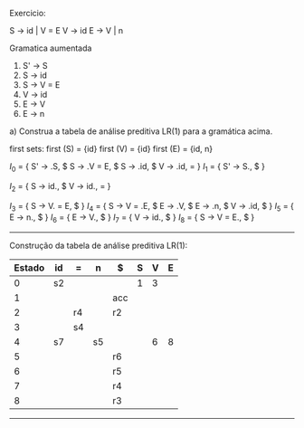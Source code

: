 Exercicio:

S -> id | V = E
V -> id 
E -> V | n

Gramatica aumentada

1. S' -> S 
2. S -> id
3. S -> V = E
4. V -> id
5. E -> V
6. E -> n

a) Construa a tabela de análise preditiva LR(1) para a gramática acima.

first sets:
first (S) = {id}
first (V) = {id}
first (E) = {id, n}

$I_0$ = {
    S' -> .S, \$
    S -> .V = E, \$ 
    S -> .id, \$
    V -> .id, =
}
$I_1$ = {
    S' -> S., \$
}

$I_2$ = {
    S -> id., \$
    V -> id., =
}

$I_3$ = {
    S -> V. = E, \$
}
$I_4$ = {
    S -> V = .E, \$
    E -> .V, \$
    E -> .n, \$
    V -> .id, \$
}
$I_5$ = {
    E -> n., \$
}
$I_6$ = {
    E -> V., \$
}
$I_7$ = {
    V -> id., \$
}
$I_8$ = {
    S -> V = E., \$
}


--- 
Construção da tabela de análise preditiva LR(1):

| Estado | id      | =       | n       | $       | S       | V       | E       |
|--------|---------|---------|---------|---------|---------|---------|---------|
| 0      | s2 | | | | 1 | 3| |
| 1      | | | | acc | | | |
| 2      |  | r4 | | r2 | | | |
| 3      | | s4| | | | | |
| 4      | s7 |  | s5 | | | 6 | 8 |
| 5      | | |  | r6 | | | |
| 6      | | |  | r5 | | | |
| 7      |  | | | r4| | | |
| 8      | | | | r3 | | | |


---



